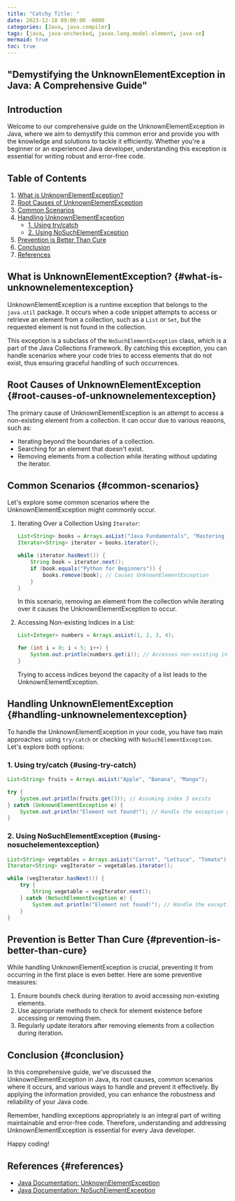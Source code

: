 ```yaml
---
title: "Catchy Title: "
date: 2023-12-18 09:00:00 -0000
categories: [Java, java.compiler]
tags: [java, java-unchecked, javax.lang.model.element, java-se]
mermaid: true
toc: true
---
```


## "Demystifying the UnknownElementException in Java: A Comprehensive Guide"

## Introduction
Welcome to our comprehensive guide on the UnknownElementException in Java, where we aim to demystify this common error and provide you with the knowledge and solutions to tackle it efficiently. Whether you're a beginner or an experienced Java developer, understanding this exception is essential for writing robust and error-free code.

## Table of Contents
1. [What is UnknownElementException?](#what-is-unknownelementexception)
2. [Root Causes of UnknownElementException](#root-causes-of-unknownelementexception)
3. [Common Scenarios](#common-scenarios)
4. [Handling UnknownElementException](#handling-unknownelementexception)
    - [1. Using try/catch](#using-try-catch)
    - [2. Using NoSuchElementException](#using-nosuchelementexception)
5. [Prevention is Better Than Cure](#prevention-is-better-than-cure)
6. [Conclusion](#conclusion)
7. [References](#references)

## What is UnknownElementException? {#what-is-unknownelementexception}
UnknownElementException is a runtime exception that belongs to the `java.util` package. It occurs when a code snippet attempts to access or retrieve an element from a collection, such as a `List` or `Set`, but the requested element is not found in the collection.

This exception is a subclass of the `NoSuchElementException` class, which is a part of the Java Collections Framework. By catching this exception, you can handle scenarios where your code tries to access elements that do not exist, thus ensuring graceful handling of such occurrences.

## Root Causes of UnknownElementException {#root-causes-of-unknownelementexception}
The primary cause of UnknownElementException is an attempt to access a non-existing element from a collection. It can occur due to various reasons, such as:

- Iterating beyond the boundaries of a collection.
- Searching for an element that doesn't exist.
- Removing elements from a collection while iterating without updating the iterator.

## Common Scenarios {#common-scenarios}
Let's explore some common scenarios where the UnknownElementException might commonly occur.

1. Iterating Over a Collection Using `Iterator`:  
   ```java
   List<String> books = Arrays.asList("Java Fundamentals", "Mastering Java", "Java Programming");
   Iterator<String> iterator = books.iterator();
   
   while (iterator.hasNext()) {
       String book = iterator.next();
       if (book.equals("Python for Beginners")) {
           books.remove(book); // Causes UnknownElementException
       }
   }
   ```
   In this scenario, removing an element from the collection while iterating over it causes the UnknownElementException to occur.

2. Accessing Non-existing Indices in a List:  
   ```java
   List<Integer> numbers = Arrays.asList(1, 2, 3, 4);
   
   for (int i = 0; i < 5; i++) {
       System.out.println(numbers.get(i)); // Accesses non-existing indices
   }
   ```
   Trying to access indices beyond the capacity of a list leads to the UnknownElementException.

## Handling UnknownElementException {#handling-unknownelementexception}
To handle the UnknownElementException in your code, you have two main approaches: using `try/catch` or checking with `NoSuchElementException`. Let's explore both options:

### 1. Using try/catch {#using-try-catch}
```java
List<String> fruits = Arrays.asList("Apple", "Banana", "Mango");

try {
    System.out.println(fruits.get(3)); // Assuming index 3 exists
} catch (UnknownElementException e) {
    System.out.println("Element not found!"); // Handle the exception gracefully
}
```

### 2. Using NoSuchElementException {#using-nosuchelementexception}
```java
List<String> vegetables = Arrays.asList("Carrot", "Lettuce", "Tomato");
Iterator<String> vegIterator = vegetables.iterator();

while (vegIterator.hasNext()) {
    try {
        String vegetable = vegIterator.next();
    } catch (NoSuchElementException e) {
        System.out.println("Element not found!"); // Handle the exception gracefully
    }
}
```

## Prevention is Better Than Cure {#prevention-is-better-than-cure}
While handling UnknownElementException is crucial, preventing it from occurring in the first place is even better. Here are some preventive measures:

1. Ensure bounds check during iteration to avoid accessing non-existing elements.
2. Use appropriate methods to check for element existence before accessing or removing them.
3. Regularly update iterators after removing elements from a collection during iteration.

## Conclusion {#conclusion}
In this comprehensive guide, we've discussed the UnknownElementException in Java, its root causes, common scenarios where it occurs, and various ways to handle and prevent it effectively. By applying the information provided, you can enhance the robustness and reliability of your Java code.

Remember, handling exceptions appropriately is an integral part of writing maintainable and error-free code. Therefore, understanding and addressing UnknownElementException is essential for every Java developer.

Happy coding!

## References {#references}
- [Java Documentation: UnknownElementException](https://docs.oracle.com/en/java/javase/14/docs/api/java.util/UnknownElementException.html)
- [Java Documentation: NoSuchElementException](https://docs.oracle.com/en/java/javase/14/docs/api/java/util/NoSuchElementException.html)